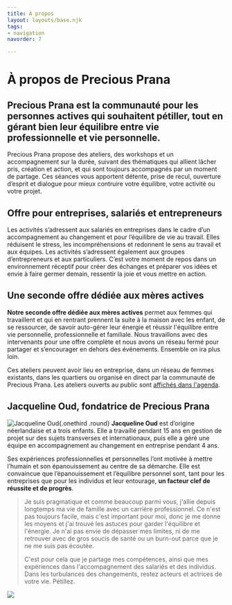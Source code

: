 ```yaml
---
title: À propos
layout: layouts/base.njk
tags:
- navigation
navorder: 7

---
```

# À propos de Precious Prana

## **Precious Prana** est la communauté pour **les personnes actives qui souhaitent pétiller**, tout en gérant bien leur équilibre entre vie professionnelle et vie personnelle.

Precious Prana propose des ateliers, des workshops et un accompagnement sur la durée, suivant des thématiques qui allient lâcher pris, création et action, et qui sont toujours accompagnés par un moment de partage. Ces séances vous apportent détente, prise de recul, ouverture d’esprit et dialogue pour mieux contruire votre équilibre, votre activité ou votre projet.

## Offre pour entreprises, salariés et entrepreneurs

Les activités s’adressent aux salariés en entreprises dans le cadre d’un accompagnement au changement et pour l’équilibre de vie au travail. Elles réduisent le stress, les incompréhensions et redonnent le sens au travail et aux équipes. Les activités s’adressent également aux groupes d’entrepreneurs et aux particuliers. C’est votre moment de repos dans un environnement réceptif pour créer des échanges et préparer vos idées et envie à faire germer demain, ressentir la joie et vous mettre en action.

## Une seconde offre dédiée aux mères actives

**Notre seconde offre dédiée aux mères actives** permet aux femmes qui travaillent et qui en rentrant  prennent la suite à la maison avec les enfant, de se ressourcer, de savoir auto-gérer leur énergie et réussir l'équilibre entre vie personnelle, professionnelle et familiale. Nous travaillons avec des intervenants pour une offre complète et nous avons un réseau fermé pour partager et s’encourager en dehors des événements. Ensemble on ira plus loin.

Ces ateliers peuvent avoir lieu en entreprise, dans un réseau de femmes existants, dans les quartiers ou organisé en direct par la communauté de Precious Prana. Les ateliers ouverts au public sont [affichés dans l'agenda]().

## Jacqueline Oud, fondatrice de Precious Prana

![Jacqueline Oud](/images/portraits/jacqueline-oud.jpg){.onethird .round}
**Jacqueline Oud** est d’origine néerlandaise et a trois enfants. Elle a travaillé pendant 15 ans en gestion de projet sur des sujets transverses et internationaux, puis elle a géré une équipe en accompagnement au changement en entreprise pendant 4 ans.

Ses expériences professionnelles et personnelles l’ont motivée à mettre l’humain et son épanouissement au centre de sa démarche. Elle est convaincue que l’épanouissement et l’équilibre personnel sont, tant pour les entreprises que pour les individus et leur entourage, **un facteur clef de réussite et de progrès**.

> Je suis pragmatique et comme beaucoup parmi vous, j'allie depuis longtemps ma vie de famille avec un carrière professionnel. Ce n'est pas toujours facile, mais c'est important pour moi, donc je me donne les moyens et j'ai trouvé les astuces pour garder l'équilibre et l'énergie. Je n'ai pas envie de dépasser mes limites, ni de me retrouver avec de gros soucis de santé ou un burn-out parce que je ne me suis pas écoutée. 
>
> C'est pour cela que je partage mes compétences, ainsi que mes expériences dans l'accompagnement des salariés et des individus. Dans les turbulances des changements, restez acteurs et actrices de votre vie. Pétillez.

![](/images/illustrations/woman-blowing-glitters-on-her-hands.jpg)